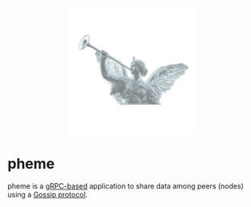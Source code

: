 <p align="center">
  <img alt="pheme" src="https://raw.githubusercontent.com/tomasff/pheme/main/static/pheme.png" width=256 height=256/>
</p>

# pheme

pheme is a [gRPC-based](https://grpc.io/) application to share data among peers (nodes) using a
[Gossip protocol](https://en.wikipedia.org/wiki/Gossip_protocol).
